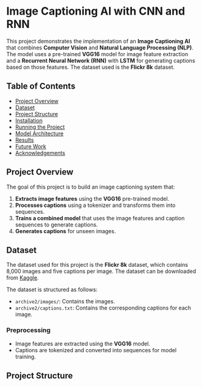 
# Image Captioning AI with CNN and RNN

This project demonstrates the implementation of an **Image Captioning AI** that combines **Computer Vision** and **Natural Language Processing (NLP)**. The model uses a pre-trained **VGG16** model for image feature extraction and a **Recurrent Neural Network (RNN)** with **LSTM** for generating captions based on those features. The dataset used is the **Flickr 8k** dataset.

## Table of Contents
- [Project Overview](#project-overview)
- [Dataset](#dataset)
- [Project Structure](#project-structure)
- [Installation](#installation)
- [Running the Project](#running-the-project)
- [Model Architecture](#model-architecture)
- [Results](#results)
- [Future Work](#future-work)
- [Acknowledgements](#acknowledgements)

## Project Overview

The goal of this project is to build an image captioning system that:
1. **Extracts image features** using the **VGG16** pre-trained model.
2. **Processes captions** using a tokenizer and transforms them into sequences.
3. **Trains a combined model** that uses the image features and caption sequences to generate captions.
4. **Generates captions** for unseen images.

## Dataset

The dataset used for this project is the **Flickr 8k** dataset, which contains 8,000 images and five captions per image. The dataset can be downloaded from [Kaggle](https://www.kaggle.com/datasets/adityajn105/flickr8k).

The dataset is structured as follows:
- `archive2/images/`: Contains the images.
- `archive2/captions.txt`: Contains the corresponding captions for each image.

### Preprocessing
- Image features are extracted using the **VGG16** model.
- Captions are tokenized and converted into sequences for model training.

## Project Structure

